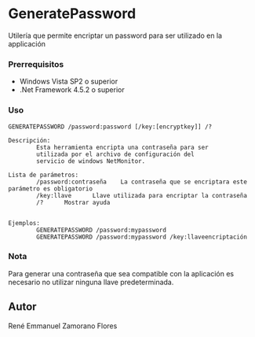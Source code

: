 # GeneratePassword

Utilería que permite encriptar un password para ser utilizado en la applicación

### Prerrequisitos

- Windows Vista SP2 o superior
- .Net Framework 4.5.2 o superior

### Uso

```
GENERATEPASSWORD /password:password [/key:[encryptkey]] /?

Descripción:
        Esta herramienta encripta una contraseña para ser
        utilizada por el archivo de configuración del
        servicio de windows NetMonitor.

Lista de parámetros:
        /password:contraseña    La contraseña que se encriptara este parámetro es obligatorio
        /key:llave      Llave utilizada para encriptar la contraseña
        /?      Mostrar ayuda


Ejemplos:
        GENERATEPASSWORD /password:mypassword
        GENERATEPASSWORD /password:mypassword /key:llaveencriptación
```

### Nota
Para generar una contraseña que sea compatible con la aplicación es necesario no utilizar ninguna llave predeterminada.

## Autor

René Emmanuel Zamorano Flores

